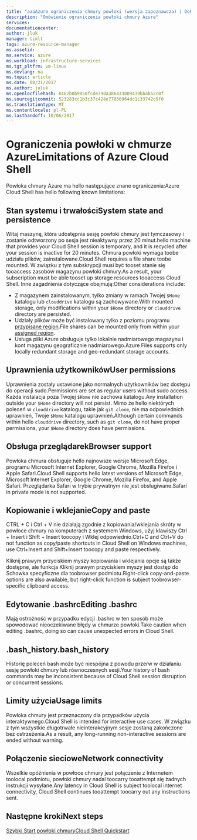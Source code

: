 ```yaml
---
title: "aaaAzure ograniczenia chmury powłoki (wersja zapoznawcza) | Dokumentacja firmy Microsoft"
description: "Omówienie ograniczenia powłoki chmury Azure"
services: 
documentationcenter: 
author: jluk
manager: timlt
tags: azure-resource-manager
ms.assetid: 
ms.service: azure
ms.workload: infrastructure-services
ms.tgt_pltfrm: vm-linux
ms.devlang: na
ms.topic: article
ms.date: 08/21/2017
ms.author: juluk
ms.openlocfilehash: 8462b0b9850fcde790a386433009439bbab52c0f
ms.sourcegitcommit: 523283cc1b3c37c428e77850964dc1c33742c5f0
ms.translationtype: MT
ms.contentlocale: pl-PL
ms.lasthandoff: 10/06/2017
---
```

# <a name="limitations-of-azure-cloud-shell"></a><span data-ttu-id="200a2-103">Ograniczenia powłoki w chmurze Azure</span><span class="sxs-lookup"><span data-stu-id="200a2-103">Limitations of Azure Cloud Shell</span></span>
<span data-ttu-id="200a2-104">Powłoka chmury Azure ma hello następujące znane ograniczenia:</span><span class="sxs-lookup"><span data-stu-id="200a2-104">Azure Cloud Shell has hello following known limitations:</span></span>

## <a name="system-state-and-persistence"></a><span data-ttu-id="200a2-105">Stan systemu i trwałości</span><span class="sxs-lookup"><span data-stu-id="200a2-105">System state and persistence</span></span>
<span data-ttu-id="200a2-106">Witaj maszynę, która udostępnia sesję powłoki chmury jest tymczasowy i zostanie odtworzony po sesja jest nieaktywny przez 20 minut.</span><span class="sxs-lookup"><span data-stu-id="200a2-106">hello machine that provides your Cloud Shell session is temporary, and it is recycled after your session is inactive for 20 minutes.</span></span> <span data-ttu-id="200a2-107">Chmura powłoki wymaga toobe udziału plików, zainstalowane.</span><span class="sxs-lookup"><span data-stu-id="200a2-107">Cloud Shell requires a file share toobe mounted.</span></span> <span data-ttu-id="200a2-108">W związku z tym subskrypcji musi być tooset stanie się tooaccess zasobów magazynu powłoki chmury.</span><span class="sxs-lookup"><span data-stu-id="200a2-108">As a result, your subscription must be able tooset up storage resources tooaccess Cloud Shell.</span></span> <span data-ttu-id="200a2-109">Inne zagadnienia dotyczące obejmują:</span><span class="sxs-lookup"><span data-stu-id="200a2-109">Other considerations include:</span></span>
* <span data-ttu-id="200a2-110">Z magazynem zainstalowanym, tylko zmiany w ramach Twojej `$Home` katalogu lub `clouddrive` katalogu są zachowywane.</span><span class="sxs-lookup"><span data-stu-id="200a2-110">With mounted storage, only modifications within your `$Home` directory or `clouddrive` directory are persisted.</span></span>
* <span data-ttu-id="200a2-111">Udziały plików może być instalowany tylko z poziomu programu [przypisane region](persisting-shell-storage.md#mount-a-new-clouddrive).</span><span class="sxs-lookup"><span data-stu-id="200a2-111">File shares can be mounted only from within your [assigned region](persisting-shell-storage.md#mount-a-new-clouddrive).</span></span>
* <span data-ttu-id="200a2-112">Usługa pliki Azure obsługuje tylko lokalnie nadmiarowego magazynu i kont magazynu geograficznie nadmiarowego.</span><span class="sxs-lookup"><span data-stu-id="200a2-112">Azure Files supports only locally redundant storage and geo-redundant storage accounts.</span></span>

## <a name="user-permissions"></a><span data-ttu-id="200a2-113">Uprawnienia użytkowników</span><span class="sxs-lookup"><span data-stu-id="200a2-113">User permissions</span></span>
<span data-ttu-id="200a2-114">Uprawnienia zostały ustawione jako normalnych użytkowników bez dostępu do operacji sudo.</span><span class="sxs-lookup"><span data-stu-id="200a2-114">Permissions are set as regular users without sudo access.</span></span> <span data-ttu-id="200a2-115">Każda instalacja poza Twojej `$Home` nie zachowa katalogu.</span><span class="sxs-lookup"><span data-stu-id="200a2-115">Any installation outside your `$Home` directory will not persist.</span></span>
<span data-ttu-id="200a2-116">Mimo że hello niektórych poleceń w `clouddrive` katalogu, takie jak `git clone`, nie ma odpowiednich uprawnień, Twoje `$Home` katalogu uprawnień.</span><span class="sxs-lookup"><span data-stu-id="200a2-116">Although certain commands within hello `clouddrive` directory, such as `git clone`, do not have proper permissions, your `$Home` directory does have permissions.</span></span>

## <a name="browser-support"></a><span data-ttu-id="200a2-117">Obsługa przeglądarek</span><span class="sxs-lookup"><span data-stu-id="200a2-117">Browser support</span></span>
<span data-ttu-id="200a2-118">Powłoka chmura obsługuje hello najnowsze wersje Microsoft Edge, programu Microsoft Internet Explorer, Google Chrome, Mozilla Firefox i Apple Safari.</span><span class="sxs-lookup"><span data-stu-id="200a2-118">Cloud Shell supports hello latest versions of Microsoft Edge, Microsoft Internet Explorer, Google Chrome, Mozilla Firefox, and Apple Safari.</span></span> <span data-ttu-id="200a2-119">Przeglądarka Safari w trybie prywatnym nie jest obsługiwane.</span><span class="sxs-lookup"><span data-stu-id="200a2-119">Safari in private mode is not supported.</span></span>

## <a name="copy-and-paste"></a><span data-ttu-id="200a2-120">Kopiowanie i wklejanie</span><span class="sxs-lookup"><span data-stu-id="200a2-120">Copy and paste</span></span>
<span data-ttu-id="200a2-121">CTRL + C i Ctrl + V nie działają zgodnie z kopiowania/wklejania skróty w powłoce chmury na komputerach z systemem Windows, użyj klawiszy Ctrl + Insert i Shift + Insert toocopy i Wklej odpowiednio.</span><span class="sxs-lookup"><span data-stu-id="200a2-121">Ctrl+C and Ctrl+V do not function as copy/paste shortcuts in Cloud Shell on Windows machines, use Ctrl+Insert and Shift+Insert toocopy and paste respectively.</span></span>

<span data-ttu-id="200a2-122">Kliknij prawym przyciskiem myszy kopiowania i wklejania opcje są także dostępne, ale funkcja Kliknij prawym przyciskiem myszy jest dostęp do Schowka specyficzne dla toobrowser podmiotu.</span><span class="sxs-lookup"><span data-stu-id="200a2-122">Right-click copy-and-paste options are also available, but right-click function is subject toobrowser-specific clipboard access.</span></span>

## <a name="editing-bashrc"></a><span data-ttu-id="200a2-123">Edytowanie .bashrc</span><span class="sxs-lookup"><span data-stu-id="200a2-123">Editing .bashrc</span></span>
<span data-ttu-id="200a2-124">Mają ostrożność w przypadku edycji .bashrc w ten sposób może spowodować nieoczekiwane błędy w chmurze powłoki.</span><span class="sxs-lookup"><span data-stu-id="200a2-124">Take caution when editing .bashrc, doing so can cause unexpected errors in Cloud Shell.</span></span>

## <a name="bashhistory"></a><span data-ttu-id="200a2-125">.bash_history</span><span class="sxs-lookup"><span data-stu-id="200a2-125">.bash_history</span></span>
<span data-ttu-id="200a2-126">Historię poleceń bash może być niespójna z powodu przerw w działaniu sesję powłoki chmury lub równoczesnych sesji.</span><span class="sxs-lookup"><span data-stu-id="200a2-126">Your history of bash commands may be inconsistent because of Cloud Shell session disruption or concurrent sessions.</span></span>

## <a name="usage-limits"></a><span data-ttu-id="200a2-127">Limity użycia</span><span class="sxs-lookup"><span data-stu-id="200a2-127">Usage limits</span></span>
<span data-ttu-id="200a2-128">Powłoka chmury jest przeznaczony dla przypadków użycia interaktywnego.</span><span class="sxs-lookup"><span data-stu-id="200a2-128">Cloud Shell is intended for interactive use cases.</span></span> <span data-ttu-id="200a2-129">W związku z tym wszystkie długotrwałe nieinterakcyjnym sesje zostaną zakończone bez ostrzeżenia.</span><span class="sxs-lookup"><span data-stu-id="200a2-129">As a result, any long-running non-interactive sessions are ended without warning.</span></span>

## <a name="network-connectivity"></a><span data-ttu-id="200a2-130">Połączenie sieciowe</span><span class="sxs-lookup"><span data-stu-id="200a2-130">Network connectivity</span></span>
<span data-ttu-id="200a2-131">Wszelkie opóźnienia w powłoce chmury jest połączenie z Internetem toolocal podmiotu, powłoki chmury nadal toocarry tooattempt się żadnych instrukcji wysyłane.</span><span class="sxs-lookup"><span data-stu-id="200a2-131">Any latency in Cloud Shell is subject toolocal internet connectivity, Cloud Shell continues tooattempt toocarry out any instructions sent.</span></span>

## <a name="next-steps"></a><span data-ttu-id="200a2-132">Następne kroki</span><span class="sxs-lookup"><span data-stu-id="200a2-132">Next steps</span></span>
[<span data-ttu-id="200a2-133">Szybki Start powłoki chmury</span><span class="sxs-lookup"><span data-stu-id="200a2-133">Cloud Shell Quickstart</span></span>](quickstart.md)
